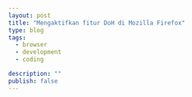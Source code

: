 ```yaml
---
layout: post
title: "Mengaktifkan fitur DoH di Mozilla Firefox"
type: blog
tags:
  - browser
  - development
  - coding

description: ""
publish: false
---
```


